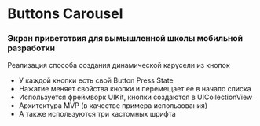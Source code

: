 # Buttons Carousel

### Экран приветствия для вымышленной школы мобильной разработки
 
Реализация способа создания динамической карусели из кнопок

- У каждой кнопки есть свой Button Press State
- Нажатие меняет свойства кнопки и перемещает ее в начало списка
- Используется фреймворк UIKit, кнопки создаются в UICollectionView
- Архитектура MVP (в качестве примера использования)
- А также используются три кастомных шрифта
